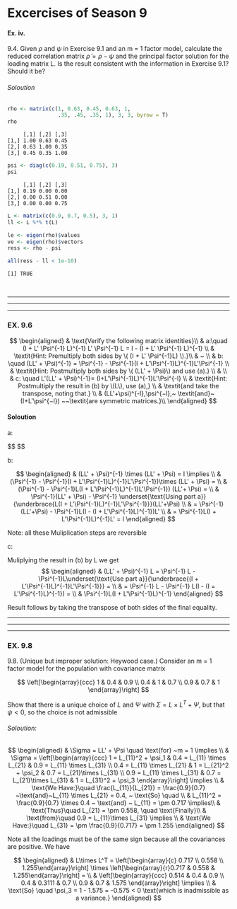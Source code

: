 # Excercises of Season 9

#### Ex. iv.

9.4. Given $\rho$ and $\psi$ in Exercise 9.1 and an m = 1 factor model,
calculate the reduced correlation matrix $\tilde{\rho} = \rho - \psi$
and the principal factor solution for the loading matrix L. Is the
result consistent with the information in Exercise 9.1? Should it be?

###### Soloution

``` r
rho <- matrix(c(1, 0.63, 0.45, 0.63, 1, 
                .35, .45, .35, 1), 3, 3, byrow = T)
rho
```

         [,1] [,2] [,3]
    [1,] 1.00 0.63 0.45
    [2,] 0.63 1.00 0.35
    [3,] 0.45 0.35 1.00

``` r
psi <- diag(c(0.19, 0.51, 0.75), 3)
psi
```

         [,1] [,2] [,3]
    [1,] 0.19 0.00 0.00
    [2,] 0.00 0.51 0.00
    [3,] 0.00 0.00 0.75

``` r
L <- matrix(c(0.9, 0.7, 0.5), 3, 1)
ll <- L %*% t(L)

le <- eigen(rho)$values
ve <- eigen(rho)$vectors
ress <- rho - psi

all(ress - ll < 1e-10)
```

    [1] TRUE

<br>

------------------------------------------------------------------------

------------------------------------------------------------------------

------------------------------------------------------------------------

### EX. 9.6

$$
\begin{aligned}
& \text{Verify the following matrix identities}\\
    & a:\quad (I + L' \Psi^{-1} L)^{-1} L' \Psi^{-1} L = I - (I + L' \Psi^{-1} L)^{-1} \\
    & \textit{Hint: Premultiply both sides by \( (I + L' \Psi^{-1}L) \).}\\
    & ~ \\
    & b: \quad  (LL' +  \Psi)^{-1} =  \Psi^{-1} -  \Psi^{-1}(I +  L'\Psi^{-1}L)^{-1}L'\Psi^{-1} \\
    & \textit{Hint: Postmultiply both sides by \( (LL' + \Psi)\) and use (a).} \\
    & \\
    & c: \quad L'(LL' + \Psi)^{-1}= (I+L'\Psi^{-1}L)^{-1}L'\Psi^{-l} \\
    & \textit{Hint: Postmultiply the result in (b) by \(L\), use (a),} \\
    & \textit{and take the transpose, noting that.} \\
     & (LL'+\psi)^{-l},\psi^{−l},~ \textit{and}~ (I+L'\psi^{−l}) ~~\textit{are symmetric matrices.}\\
\end{aligned}
$$

#### Soloution

a:

\$\$
\$\$

b:

$$
\begin{aligned}
& (LL' + \Psi)^{-1} \times (LL' + \Psi)   = I \implies \\
& (\Psi^{-1} -  \Psi^{-1}(I +  L'\Psi^{-1}L)^{-1}L'\Psi^{-1})\times (LL' + \Psi) = \\ 
& (\Psi^{-1} - \Psi^{-1}L(I + L'\Psi^{-1}L)^{-1}L'\Psi^{-1}) (LL'+ \Psi) = \\
& \Psi^{-1}(LL' + \Psi) - \Psi^{-1} \underset{\text{Using part a}}{\underbrace{L(I + L'\Psi^{-1}L)^{-1}L'\Psi^{-1}}}(LL'+\Psi) \\
& = \Psi^{-1}(LL'+\Psi) - \Psi^{-1}L(I - (I + L'\Psi^{-1}L)^{-1})L' \\
& = \Psi^{-1}L(I + L'\Psi^{-1}L)^{-1}L' = I
\end{aligned}
$$

Note: all these Muliplication steps are reversible

c:

Muliplying the result in (b) by L we get $$
\begin{aligned}
& (LL' + \Psi)^{-1} L = \Psi^{-1} L - \Psi^{-1}L\underset{\text{Use part a}}{\underbrace{(I + L'\Psi^{-1}L)^{-1}L'\Psi^{-1}}} = \\
& = \Psi^{-1} L - \Psi^{-1} L(I - (I = L'\Psi^{-1}L)^{-1}) = \\
& \Psi^{-1}L(I + L'\Psi^{-1}L)^{-1}
\end{aligned}
$$

Result follows by taking the transpose of both sides of the final
equality.

------------------------------------------------------------------------

------------------------------------------------------------------------

------------------------------------------------------------------------

### EX. 9.8

9.8. (Unique but improper solution: Heywood case.) Consider an m = 1
factor model for the population with covariance matrix

$$
\left[\begin{array}{ccc}
1 & 0.4 & 0.9 \\
0.4 & 1 & 0.7 \\
0.9 & 0.7 & 1
\end{array}\right]
$$

Show that there is a unique choice of $L$ and $\Psi$ with
$\Sigma = L \times L^T + \Psi$, but that $\psi < 0$, so the choice is
not admissible

###### Soloution:

$$
\begin{aligned}
& \Sigma = LL' + \Psi \quad \text{for} ~m = 1 \implies \\
& \Sigma = \left[\begin{array}{ccc} 
1 = L_{11}^2 + \psi_1 & 0.4 = L_{11} \times L_{21} & 0.9 = L_{11} \times L_{31} \\
0.4 = L_{11} \times L_{21} &  1 = L_{21}^2 + \psi_2 & 0.7 = L_{21}\times L_{31} \\
0.9 = L_{11} \times L_{31} & 0.7 = L_{21}\times L_{31} & 1 = L_{31}^2 + \psi_3
\end{array}\right] \implies \\
& \text{We Have:}\quad \frac{L_{11}}{L_{21}} = \frac{0.9}{0.7} ~\text{and}~L_{11} \times L_{21} = 0.4, ~ \text{So} \quad \\
& L_{11}^2 = \frac{0.9}{0.7} \times 0.4 ~ \text{and} ~ L_{11} = \pm 0.717 \implies\\
& \text{Thus}\quad L_{21} = \pm 0.558, \quad \text{Finally}\\
& \text{from}\quad 0.9 = L_{11}\times L_{31} \implies \\
& \text{We Have:}\quad L_{31} = \pm \frac{0.9}{0.717} = \pm 1.255
\end{aligned}
$$

Note all the loadings must be of the same sign because all the
covariances are positive. We have

$$
\begin{aligned}
& L\times L^T = \left[\begin{array}{c} 0.717 \\ 0.558 \\ 1.255\end{array}\right] \times \left[\begin{array}{r}0.717 & 0.558 & 1.255\end{array}\right] = \\
& \left[\begin{array}{ccc} 0.514 & 0.4 & 0.9 \\ 0.4 & 0.3111 & 0.7 \\
0.9 & 0.7 & 1.575 \end{array}\right] \implies \\
& \text{So} \quad \psi_3 = 1  - 1.575 = -0.575 < 0 \text{which is inadmissible as a variance.}
\end{aligned}
$$
